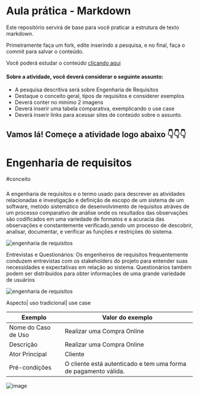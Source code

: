 # Aula prática - Markdown

Este repositório servirá de base para você praticar a estrutura de texto markdown. 

Primeiramente faça um fork, edite inserindo a pesquisa, e no final, faça o commit para salvar o conteúdo.

Você poderá estudar o conteúdo [clicando aqui](https://docs.pipz.com/central-de-ajuda/learning-center/guia-basico-de-markdown#open)

#### Sobre a atividade, você deverá considerar o seguinte assunto:

- A pesquisa descritiva será sobre Engenharia de Requisitos
- Destaque o conceito geral, tipos de requisitos e considerer exemplos
- Deverá conter no mínimo 2 imagens
- Deverá inserir uma tabela comparativa, exemplicando o use case
- Deverá inserir links para acessar sites de conteúdo sobre o assunto.


## Vamos lá! Começe a atividade logo abaixo 👇👇👇
# Engenharia de requisitos

#conceito

###

A engenharia de requisitos e o termo usado para descrever as atividades relacionadas e investigação e definição de escopo de um sistema de um software, metódo sistemático de desenvolvimento de requisitos atráves de um processo comparativo de análise onde os resultados das observações são codificados em uma variedade de formatos e a acuracia das observações e constantemente verificado,sendo um processo de descobrir, analisar, documentar, e verificar as funções e restrições do sistema.

![engenharia de requisitos](https://encrypted-tbn0.gstatic.com/images?q=tbn:ANd9GcS0jdFzDY1pToqaJpur_55LJjBHLUGi6oae91zeGjB7Sw&s) 


Entrevistas e Questionários: Os engenheiros de requisitos frequentemente conduzem entrevistas com os stakeholders do projeto para entender suas necessidades e expectativas em relação ao sistema. Questionários também podem ser distribuídos para obter informações de uma grande variedade de usuários

![engenharia de requisitos](https://encrypted-tbn0.gstatic.com/images?q=tbn:ANd9GcSq1zRMmoYguogu39RvJzMdBnJezC0c_GwcMGdFlFXjAg&s)

Aspecto| uso tradicional| use case

Exemplo   | Valor do exemplo
--------- | ------
Nome do Caso de Uso | Realizar uma Compra Online
Descrição| Realizar uma Compra Online
Ator Principal| Cliente
Pré-condições | O cliente está autenticado e tem uma forma de pagamento válida.
![image](https://github.com/pbispo13/aulaMarkdown/assets/164562356/499a5c24-d12a-4807-98b6-c107b2c01b37)
